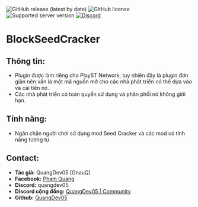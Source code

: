 ![GitHub release (latest by date)](https://img.shields.io/github/v/release/QuangDev05/BlockSeedCracker)
![GitHub license](https://img.shields.io/github/license/QuangDev05/BlockSeedCracker)
![Supported server version]([https://img.shields.io/badge/Minecraft-1.20.1%20](https://img.shields.io/badge/Minecraft-1.20.1-green?style=flat&logoColor=gray&labelColor=gray))
[![Discord](https://img.shields.io/Discord/1247029974154612828.svg?label=&logo=discord&logoColor=ffffff&color=7389D8&labelColor=6A7EC2)](https://discord.gg/HsSUVGSc3c)
# BlockSeedCracker
## Thông tin:
- Plugin được làm riêng cho PlayST Network, tuy nhiên đây là plugin đơn giản nên vẫn là một mã nguồn mở cho các nhà phát triển có thể dựa vào và cải tiến nó.
- Các nhà phát triển có toàn quyền sử dụng và phân phối nó không giới hạn.
## Tính năng:
- Ngăn chặn người chơi sử dụng mod Seed Cracker và các mod có tính năng tương tự.
## Contact:
- **Tác giả:** QuangDev05 [GnauQ]
- **Facebook:** [Phạm Quang](https://www.facebook.com/quangdev05)
- **Discord:** quangdev05
- **Discord cộng đồng:** [QuangDev05 | Community](https://discord.gg/HsSUVGSc3c)
- **Github:** [QuangDev05](https://github.com/QuangDev05/)
